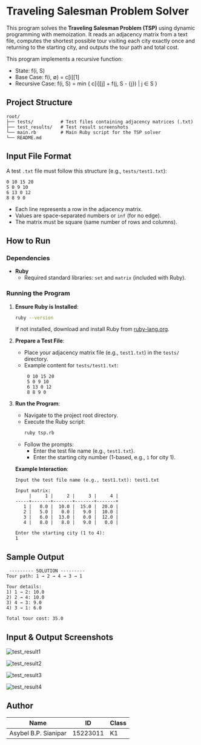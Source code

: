 # Traveling Salesman Problem Solver

This program solves the **Traveling Salesman Problem (TSP)** using dynamic programming with memoization. It reads an adjacency matrix from a text file, computes the shortest possible tour visiting each city exactly once and returning to the starting city, and outputs the tour path and total cost.

This program implements a recursive function:
- State: f(i, S)
- Base Case: f(i, ∅) = c[i][1]
- Recursive Case: f(i, S) = min { c[i][j] + f(j, S - {j}) | j ∈ S }


## Project Structure
```
root/
├── tests/          # Test files containing adjacency matrices (.txt)
├── test_results/   # Test result screenshots
└── main.rb         # Main Ruby script for the TSP solver
└── README.md
```

## Input File Format
A test `.txt` file must follow this structure (e.g., `tests/test1.txt`):
```
0 10 15 20
5 0 9 10
6 13 0 12
8 8 9 0
```
- Each line represents a row in the adjacency matrix.
- Values are space-separated numbers or `inf` (for no edge).
- The matrix must be square (same number of rows and columns).

## How to Run

### Dependencies
- **Ruby**
  - Required standard libraries: `set` and `matrix` (included with Ruby).

### Running the Program
1. **Ensure Ruby is Installed**:
   ```bash
   ruby --version
   ```
   If not installed, download and install Ruby from [ruby-lang.org](https://www.ruby-lang.org/).

2. **Prepare a Test File**:
   - Place your adjacency matrix file (e.g., `test1.txt`) in the `tests/` directory.
   - Example content for `tests/test1.txt`:
     ```
      0 10 15 20
      5 0 9 10
      6 13 0 12
      8 8 9 0
     ```

3. **Run the Program**:
   - Navigate to the project root directory.
   - Execute the Ruby script:
     ```bash
     ruby tsp.rb
     ```
   - Follow the prompts:
     - Enter the test file name (e.g., `test1.txt`).
     - Enter the starting city number (1-based, e.g., `1` for city 1).

   **Example Interaction**:
   ```
   Input the test file name (e.g., test1.txt): test1.txt

   Input matrix:
        |     1 |     2 |     3 |     4 |
   -----+-------+-------+-------+-------+
      1 |   0.0 |  10.0 |  15.0 |  20.0 |
      2 |   5.0 |   0.0 |   9.0 |  10.0 |
      3 |   6.0 |  13.0 |   0.0 |  12.0 |
      4 |   8.0 |   8.0 |   9.0 |   0.0 |

   Enter the starting city (1 to 4):
   1
   ```

## Sample Output
```
 --------- SOLUTION ---------
Tour path: 1 → 2 → 4 → 3 → 1

Tour details:
1) 1 → 2: 10.0
2) 2 → 4: 10.0
3) 4 → 3: 9.0
4) 3 → 1: 6.0

Total tour cost: 35.0
```

## Input & Output Screenshots
![test_result1](https://github.com/KalengBalsem/Tantangan_15223011/blob/eb23004ee20800eca0ada7e401d70b6a244368f2/test_results/test_result1.png)

![test_result2](https://github.com/KalengBalsem/Tantangan_15223011/blob/eb23004ee20800eca0ada7e401d70b6a244368f2/test_results/test_result2.png)

![test_result3](https://github.com/KalengBalsem/Tantangan_15223011/blob/eb23004ee20800eca0ada7e401d70b6a244368f2/test_results/test_result3.png)

![test_result4](https://github.com/KalengBalsem/Tantangan_15223011/blob/eb23004ee20800eca0ada7e401d70b6a244368f2/test_results/test_result4.png)

## Author
| Name           | ID       | Class |
|----------------|----------|-------|
| Asybel B.P. Sianipar | 15223011 | K1   |
